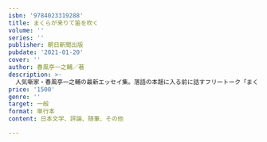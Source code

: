 ```yaml
---
isbn: '9784023319288'
title: まくらが来りて笛を吹く
volume: ''
series: ''
publisher: 朝日新聞出版
pubdate: '2021-01-20'
cover: ''
author: 春風亭一之輔／著
description: >-
  人気噺家・春風亭一之輔の最新エッセイ集。落語の本題に入る前に話すフリートーク「まくら」のように、巷で噂のあの話、この話について本音でつづります。先輩噺家・春風亭昇太の結婚についてつづった「遅すぎ婚」、あの不倫離婚で世間を騒がせた俳優についてつづった「共演者」、自身の持ちネタの長所、短所についてつづった「レギュラー」、入部後すぐに退部したラグビー部なのに、ワールドカップで経験者としてのコメントを求められてしまった際の気持ちをつづった「ラグビー」など。合計122本の思わず納得、つい吹き出すエッセイを収録。
price: '1500'
genre: ''
target: 一般
format: 単行本
content: 日本文学、評論、随筆、その他

---
```

